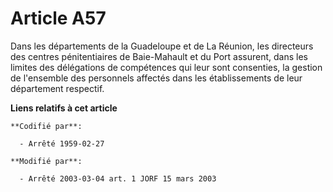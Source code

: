# Article A57

Dans les départements de la Guadeloupe et de La Réunion, les directeurs des centres pénitentiaires de Baie-Mahault et du Port
assurent, dans les limites des délégations de compétences qui leur sont consenties, la gestion de l'ensemble des personnels
affectés dans les établissements de leur département respectif.

**Liens relatifs à cet article**

	**Codifié par**:

	  - Arrêté 1959-02-27

	**Modifié par**:

	  - Arrêté 2003-03-04 art. 1 JORF 15 mars 2003
